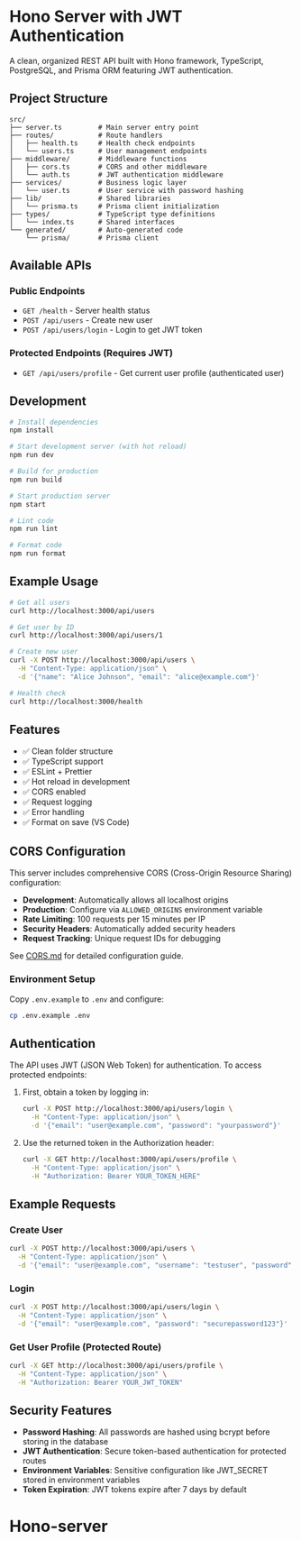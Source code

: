 # Hono Server with JWT Authentication

A clean, organized REST API built with Hono framework, TypeScript, PostgreSQL, and Prisma ORM featuring JWT authentication.

## Project Structure

```
src/
├── server.ts         # Main server entry point
├── routes/           # Route handlers
│   ├── health.ts     # Health check endpoints
│   └── users.ts      # User management endpoints
├── middleware/       # Middleware functions
│   ├── cors.ts       # CORS and other middleware
│   └── auth.ts       # JWT authentication middleware
├── services/         # Business logic layer
│   └── user.ts       # User service with password hashing
├── lib/              # Shared libraries
│   └── prisma.ts     # Prisma client initialization
├── types/            # TypeScript type definitions
│   └── index.ts      # Shared interfaces
└── generated/        # Auto-generated code
    └── prisma/       # Prisma client
```

## Available APIs

### Public Endpoints

- `GET /health` - Server health status
- `POST /api/users` - Create new user
- `POST /api/users/login` - Login to get JWT token

### Protected Endpoints (Requires JWT)

- `GET /api/users/profile` - Get current user profile (authenticated user)

## Development

```bash
# Install dependencies
npm install

# Start development server (with hot reload)
npm run dev

# Build for production
npm run build

# Start production server
npm start

# Lint code
npm run lint

# Format code
npm run format
```

## Example Usage

```bash
# Get all users
curl http://localhost:3000/api/users

# Get user by ID
curl http://localhost:3000/api/users/1

# Create new user
curl -X POST http://localhost:3000/api/users \
  -H "Content-Type: application/json" \
  -d '{"name": "Alice Johnson", "email": "alice@example.com"}'

# Health check
curl http://localhost:3000/health
```

## Features

- ✅ Clean folder structure
- ✅ TypeScript support
- ✅ ESLint + Prettier
- ✅ Hot reload in development
- ✅ CORS enabled
- ✅ Request logging
- ✅ Error handling
- ✅ Format on save (VS Code)

## CORS Configuration

This server includes comprehensive CORS (Cross-Origin Resource Sharing) configuration:

- **Development**: Automatically allows all localhost origins
- **Production**: Configure via `ALLOWED_ORIGINS` environment variable
- **Rate Limiting**: 100 requests per 15 minutes per IP
- **Security Headers**: Automatically added security headers
- **Request Tracking**: Unique request IDs for debugging

See [CORS.md](./CORS.md) for detailed configuration guide.

### Environment Setup

Copy `.env.example` to `.env` and configure:

```bash
cp .env.example .env
```

## Authentication

The API uses JWT (JSON Web Token) for authentication. To access protected endpoints:

1. First, obtain a token by logging in:

   ```bash
   curl -X POST http://localhost:3000/api/users/login \
     -H "Content-Type: application/json" \
     -d '{"email": "user@example.com", "password": "yourpassword"}'
   ```

2. Use the returned token in the Authorization header:
   ```bash
   curl -X GET http://localhost:3000/api/users/profile \
     -H "Content-Type: application/json" \
     -H "Authorization: Bearer YOUR_TOKEN_HERE"
   ```

## Example Requests

### Create User

```bash
curl -X POST http://localhost:3000/api/users \
  -H "Content-Type: application/json" \
  -d '{"email": "user@example.com", "username": "testuser", "password": "securepassword123", "phone": "1234567890"}'
```

### Login

```bash
curl -X POST http://localhost:3000/api/users/login \
  -H "Content-Type: application/json" \
  -d '{"email": "user@example.com", "password": "securepassword123"}'
```

### Get User Profile (Protected Route)

```bash
curl -X GET http://localhost:3000/api/users/profile \
  -H "Content-Type: application/json" \
  -H "Authorization: Bearer YOUR_JWT_TOKEN"
```

## Security Features

- **Password Hashing**: All passwords are hashed using bcrypt before storing in the database
- **JWT Authentication**: Secure token-based authentication for protected routes
- **Environment Variables**: Sensitive configuration like JWT_SECRET stored in environment variables
- **Token Expiration**: JWT tokens expire after 7 days by default
# Hono-server
